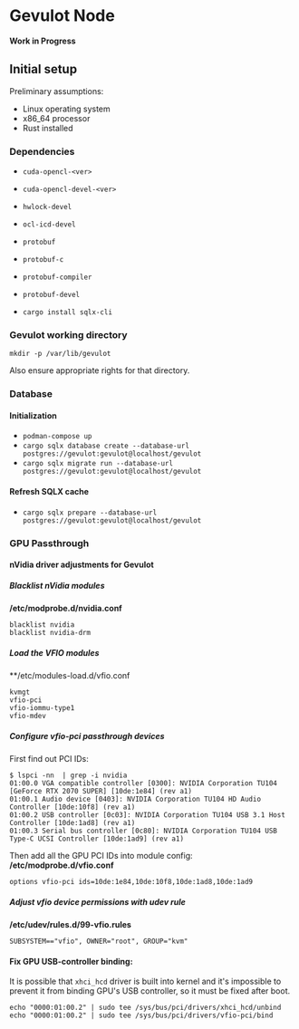 # Gevulot Node

**Work in Progress**

## Initial setup

Preliminary assumptions:
- Linux operating system
- x86_64 processor
- Rust installed

### Dependencies

- `cuda-opencl-<ver>`
- `cuda-opencl-devel-<ver>`
- `hwlock-devel`
- `ocl-icd-devel`
- `protobuf`
- `protobuf-c`
- `protobuf-compiler`
- `protobuf-devel`

- `cargo install sqlx-cli`

### Gevulot working directory

`mkdir -p /var/lib/gevulot`

Also ensure appropriate rights for that directory.

### Database

#### Initialization
- `podman-compose up`
- `cargo sqlx database create --database-url postgres://gevulot:gevulot@localhost/gevulot`
- `cargo sqlx migrate run --database-url postgres://gevulot:gevulot@localhost/gevulot`

#### Refresh SQLX cache
- `cargo sqlx prepare --database-url postgres://gevulot:gevulot@localhost/gevulot`

### GPU Passthrough

#### nVidia driver adjustments for Gevulot

##### Blacklist nVidia modules
**/etc/modprobe.d/nvidia.conf**
```
blacklist nvidia
blacklist nvidia-drm
```

##### Load the VFIO modules
**/etc/modules-load.d/vfio.conf
```
kvmgt
vfio-pci
vfio-iommu-type1
vfio-mdev
```

##### Configure vfio-pci passthrough devices

First find out PCI IDs:
```
$ lspci -nn  | grep -i nvidia
01:00.0 VGA compatible controller [0300]: NVIDIA Corporation TU104 [GeForce RTX 2070 SUPER] [10de:1e84] (rev a1)
01:00.1 Audio device [0403]: NVIDIA Corporation TU104 HD Audio Controller [10de:10f8] (rev a1)
01:00.2 USB controller [0c03]: NVIDIA Corporation TU104 USB 3.1 Host Controller [10de:1ad8] (rev a1)
01:00.3 Serial bus controller [0c80]: NVIDIA Corporation TU104 USB Type-C UCSI Controller [10de:1ad9] (rev a1)
```

Then add all the GPU PCI IDs into module config:
**/etc/modprobe.d/vfio.conf**
```
options vfio-pci ids=10de:1e84,10de:10f8,10de:1ad8,10de:1ad9
```

##### Adjust vfio device permissions with udev rule

**/etc/udev/rules.d/99-vfio.rules**
```
SUBSYSTEM=="vfio", OWNER="root", GROUP="kvm"
```

#### Fix GPU USB-controller binding:

It is possible that `xhci_hcd` driver is built into kernel and it's impossible
to prevent it from binding GPU's USB controller, so it must be fixed after boot.

```
echo "0000:01:00.2" | sudo tee /sys/bus/pci/drivers/xhci_hcd/unbind
echo "0000:01:00.2" | sudo tee /sys/bus/pci/drivers/vfio-pci/bind
```
